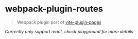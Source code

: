 # webpack-plugin-routes
> Webpack plugin port of [vite-plugin-pages](https://github.com/hannoeru/vite-plugin-pages)

*Currently only support react, check playground for more details*
